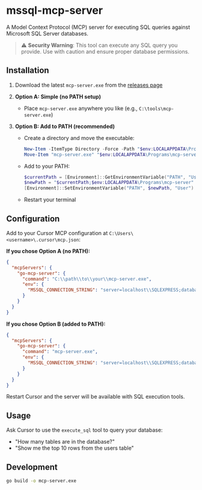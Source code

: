 # mssql-mcp-server

A Model Context Protocol (MCP) server for executing SQL queries against Microsoft SQL Server databases.

> ⚠️ **Security Warning**: This tool can execute any SQL query you provide. Use with caution and ensure proper database permissions.

## Installation

1. Download the latest `mcp-server.exe` from the [releases page](https://github.com/blehew-augeo/mssql-mcp-server/releases/latest)

2. **Option A: Simple (no PATH setup)**
   - Place `mcp-server.exe` anywhere you like (e.g., `C:\tools\mcp-server.exe`)

3. **Option B: Add to PATH (recommended)**
   - Create a directory and move the executable:
     ```powershell
     New-Item -ItemType Directory -Force -Path "$env:LOCALAPPDATA\Programs\mcp-server"
     Move-Item "mcp-server.exe" "$env:LOCALAPPDATA\Programs\mcp-server\mcp-server.exe"
     ```
   - Add to your PATH:
     ```powershell
     $currentPath = [Environment]::GetEnvironmentVariable("PATH", "User")
     $newPath = "$currentPath;$env:LOCALAPPDATA\Programs\mcp-server"
     [Environment]::SetEnvironmentVariable("PATH", $newPath, "User")
     ```
   - Restart your terminal

## Configuration

Add to your Cursor MCP configuration at `C:\Users\<username>\.cursor\mcp.json`:

**If you chose Option A (no PATH):**
```json
{
  "mcpServers": {
    "go-mcp-server": {
      "command": "C:\\path\\to\\your\\mcp-server.exe",
      "env": {
        "MSSQL_CONNECTION_STRING": "server=localhost\\SQLEXPRESS;database=YourDatabase;trusted_connection=true;encrypt=false;trustservercertificate=true;"
      }
    }
  }
}
```

**If you chose Option B (added to PATH):**
```json
{
  "mcpServers": {
    "go-mcp-server": {
      "command": "mcp-server.exe",
      "env": {
        "MSSQL_CONNECTION_STRING": "server=localhost\\SQLEXPRESS;database=YourDatabase;trusted_connection=true;encrypt=false;trustservercertificate=true;"
      }
    }
  }
}
```

Restart Cursor and the server will be available with SQL execution tools.

## Usage

Ask Cursor to use the `execute_sql` tool to query your database:
- "How many tables are in the database?"
- "Show me the top 10 rows from the users table"

## Development

```bash
go build -o mcp-server.exe
```
